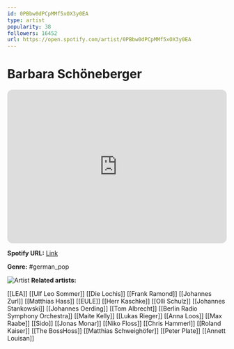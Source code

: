 ```yaml
---
id: 0PBbw0dPCpMMf5xOX3y0EA
type: artist
popularity: 38
followers: 16452
url: https://open.spotify.com/artist/0PBbw0dPCpMMf5xOX3y0EA
---
```

# Barbara Schöneberger

<iframe style="border-radius:12px" src="https://open.spotify.com/embed/artist/0PBbw0dPCpMMf5xOX3y0EA" width="100%" height="352" frameBorder="0" allowfullscreen="" allow="autoplay; clipboard-write; encrypted-media; fullscreen; picture-in-picture" loading="lazy"></iframe>

**Spotify URL:** [Link](https://open.spotify.com/artist/0PBbw0dPCpMMf5xOX3y0EA)

**Genre:**  #german_pop

![Artist](https://i.scdn.co/image/ab6761610000e5eb8e1c0b96be744257d1fd265b)
**Related artists:**

[[LEA]]
[[Ulf Leo Sommer]]
[[Die Lochis]]
[[Frank Ramond]]
[[Johannes Zurl]]
[[Matthias Hass]]
[[EULE]]
[[Herr Kaschke]]
[[Olli Schulz]]
[[Johannes Stankowski]]
[[Johannes Oerding]]
[[Tom Albrecht]]
[[Berlin Radio Symphony Orchestra]]
[[Maite Kelly]]
[[Lukas Rieger]]
[[Anna Loos]]
[[Max Raabe]]
[[Sido]]
[[Jonas Monar]]
[[Niko Floss]]
[[Chris Hammerl]]
[[Roland Kaiser]]
[[The BossHoss]]
[[Matthias Schweighöfer]]
[[Peter Plate]]
[[Annett Louisan]]
